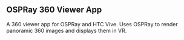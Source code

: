 OSPRay 360 Viewer App
---

A 360 viewer app for OSPRay and HTC Vive. Uses OSPRay to render panoramic 360 images
and displays them in VR.

